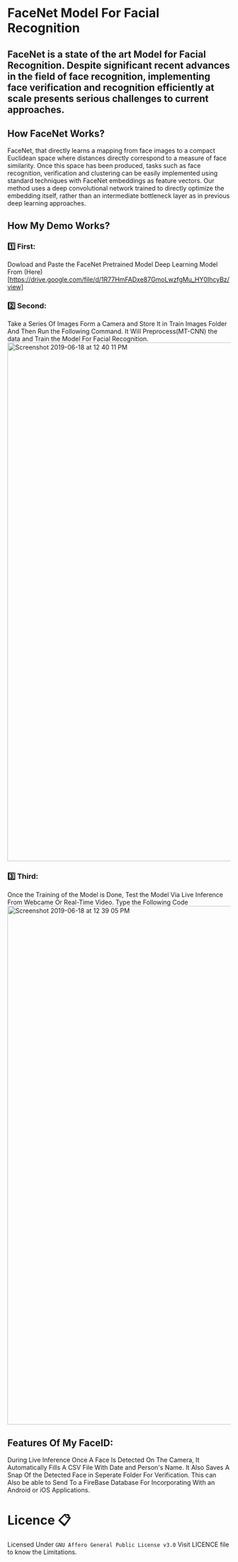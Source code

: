 # FaceNet Model For Facial Recognition
## FaceNet is a state of the art Model for Facial Recognition. Despite significant recent advances in the field of face recognition, implementing face verification and recognition efficiently at scale presents serious challenges to current approaches. 

## How FaceNet Works?
FaceNet, that directly learns a mapping from face images to a compact Euclidean space where distances directly correspond to a measure of face similarity. Once this space has been produced, tasks such as face recognition, verification and clustering can be easily implemented using standard techniques with FaceNet embeddings as feature vectors. 
Our method uses a deep convolutional network trained to directly optimize the embedding itself, rather than an intermediate bottleneck layer as in previous deep learning approaches.

## How My Demo Works?
### :one: First: 
Dowload and Paste the FaceNet Pretrained Model Deep Learning Model From (Here)[https://drive.google.com/file/d/1R77HmFADxe87GmoLwzfgMu_HY0IhcyBz/view]
### :two: Second: 
Take a Series Of Images Form a Camera and Store It in Train Images Folder And Then Run the Following Command. It Will Preprocess(MT-CNN) the data and Train the Model For Facial Recognition.
<img width="1171" alt="Screenshot 2019-06-18 at 12 40 11 PM" src="https://user-images.githubusercontent.com/30565388/59660652-be135180-91c6-11e9-8253-676c6c36f57e.png">

### :three: Third:
Once the Training of the Model is Done, Test the Model Via Live Inference From Webcame Or Real-Time Video. Type the Following Code
<img width="1171" alt="Screenshot 2019-06-18 at 12 39 05 PM" src="https://user-images.githubusercontent.com/30565388/59660825-177b8080-91c7-11e9-899d-1138656fcfbe.png">

## Features Of My FaceID:
During Live Inference Once A Face Is Detected On The Camera, It Automatically Fills A CSV File With Date and Person's Name. It Also Saves A Snap Of the Detected Face in Seperate Folder For Verification. This can Also be able to Send To a FireBase Database For Incorporating With an Android or iOS Applications.

# Licence :clipboard:
Licensed Under `GNU Affero General Public License v3.0` Visit LICENCE file to know the Limitations.






